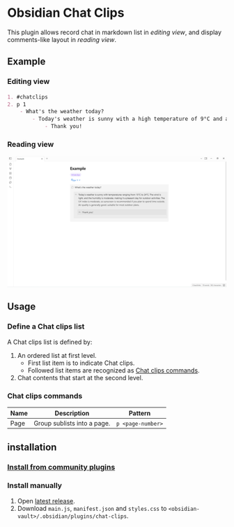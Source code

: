 <!--
 * @Author       sleepingraven
 * @Date         2024-12-30 17:05:32
 * @LastEditors  sleepingraven
 * @LastEditTime 2025-02-15 12:46:10
 * @FilePath     \chat-clips\README.md
 * @Description  这是默认设置,请设置`customMade`, 打开koroFileHeader查看配置 进行设置: https://github.com/OBKoro1/koro1FileHeader/wiki/%E9%85%8D%E7%BD%AE
-->
# Obsidian Chat Clips

This plugin allows record chat in markdown list in *editing view*, and display comments-like layout in *reading view*.

## Example

### Editing view

``` markdown
1. #chatclips
2. p 1
    - What's the weather today?
        - Today's weather is sunny with a high temperature of 9°C and a low temperature of -2°C. The wind is from the northwest at level 3, and the relative humidity is 22%. The UV index is strong, and the air quality is moderate with an AQI of 54.
            - Thank you!
```

### Reading view

![Reading view example](assets/reading-view-example.png)

## Usage

### Define a Chat clips list

A Chat clips list is defined by:

1. An ordered list at first level.
   - First list item is to indicate Chat clips.
   - Followed list items are recognized as [Chat clips commands](#chat-clips-commands).
2. Chat contents that start at the second level.

### Chat clips commands

| Name | Description                 | Pattern           |
| ---- | --------------------------- | ----------------- |
| Page | Group sublists into a page. | `p <page-number>` |

## installation

### [Install from community plugins](https://help.obsidian.md/Extending+Obsidian/Community+plugins#Install+a+community+plugin)

### Install manually

1. Open [latest release](https://github.com/sleepingraven/obsidian-chat-clips/releases/latest).
2. Download `main.js`, `manifest.json` and `styles.css` to `<obsidian-vault>/.obsidian/plugins/chat-clips`.
